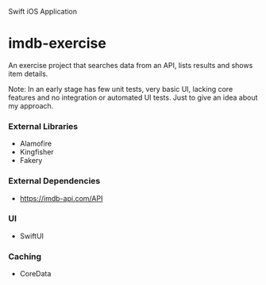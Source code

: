 Swift iOS Application

# imdb-exercise

  An exercise project that searches data from an API, lists results and shows item details.

  Note: In an early stage has few unit tests, very basic UI, lacking core features and no integration or automated UI tests. Just to give an idea about my approach.

### External Libraries
- Alamofire
- Kingfisher
- Fakery

### External Dependencies
- https://imdb-api.com/API

### UI
- SwiftUI

### Caching
- CoreData
